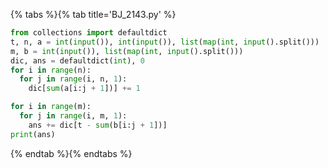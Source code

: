 {% tabs %}{% tab title='BJ_2143.py' %}

```py
from collections import defaultdict
t, n, a = int(input()), int(input()), list(map(int, input().split()))
m, b = int(input()), list(map(int, input().split()))
dic, ans = defaultdict(int), 0
for i in range(n):
  for j in range(i, n, 1):
    dic[sum(a[i:j + 1])] += 1

for i in range(m):
  for j in range(i, m, 1):
    ans += dic[t - sum(b[i:j + 1])]
print(ans)
```

{% endtab %}{% endtabs %}
